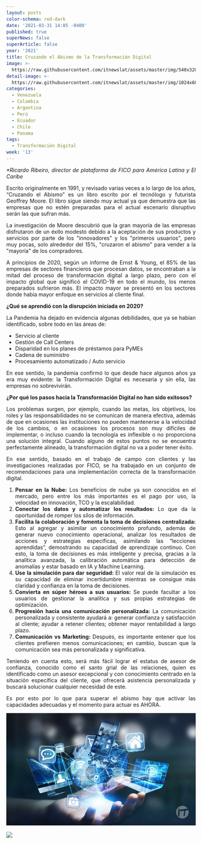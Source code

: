 ```yaml
---
layout: posts
color-schema: red-dark
date: '2021-03-31 14:05 -0400'
published: true
superNews: false
superArticle: false
year: '2021'
title: Cruzando el Abismo de la Transformación Digital
image: >-
  https://raw.githubusercontent.com/itnewslat/assets/master/img/540x320/Transformacion-Digital-p.jpg
detail-image: >-
  https://raw.githubusercontent.com/itnewslat/assets/master/img/1024x680/Transformacion-Digital-g.jpg
categories:
  - Venezuela
  - Colombia
  - Argentina
  - Perú
  - Ecuador
  - Chile
  - Panama
tags:
  - Transformación Digital
week: '13'
---
```


<p style="text-align: justify;"><em>*Ricardo Ribeiro, director de plataforma de FICO para América Latina y El Caribe</em></p>
<p style="text-align: justify;">Escrito originalmente en 1991, y revisado varias veces a lo largo de los años, “Cruzando el Abismo” es un libro escrito por el tecnólogo y futurista Geoffrey Moore. El libro sigue siendo muy actual ya que demuestra que las empresas que no estén preparadas para el actual escenario disruptivo serán las que sufran más.</p>
<p style="text-align: justify;">La investigación de Moore descubrió que la gran mayoría de las empresas disfrutaron de un éxito modesto debido a la aceptación de sus productos y servicios por parte de los "innovadores" y los "primeros usuarios", pero muy pocas, solo alrededor del 15%, "cruzaron el abismo" para vender a la "mayoría" de los compradores.</p>
<p style="text-align: justify;">A principios de 2020, según un informe de Ernst &amp; Young, el 85% de las empresas de sectores financieros que procesan datos, se encontraban a la mitad del proceso de transformación digital a largo plazo, pero con el impacto global que significó el COVID-19 en todo el mundo, los menos preparados sufrieron más. El impacto mayor se presentó en los sectores donde había mayor enfoque en servicios al cliente final.</p>
<p style="text-align: justify;"><strong>¿Qué se aprendió con la disrupción iniciada en 2020?</strong></p>
<p style="text-align: justify;">La Pandemia ha dejado en evidencia algunas debilidades, que ya se habían identificado, sobre todo en las áreas de:</p>

<ul style="text-align: justify;">
	<li>Servicio al cliente</li>
	<li>Gestión de Call Centers</li>
	<li>Disparidad en los planes de préstamos para PyMEs</li>
	<li>Cadena de suministro</li>
	<li>Procesamiento automatizado / Auto servicio</li>
</ul>
<p style="text-align: justify;">En ese sentido, la pandemia confirmó lo que desde hace algunos años ya era muy evidente: la Transformación Digital es necesaria y sin ella, las empresas no sobrevivirán.</p>
<p style="text-align: justify;"><strong>¿Por qué los pasos hacia la Transformación Digital no han sido exitosos?</strong></p>
<p style="text-align: justify;">Los problemas surgen, por ejemplo, cuando las metas, los objetivos, los roles y las responsabilidades no se comunican de manera efectiva, además de que en ocasiones las instituciones no pueden mantenerse a la velocidad de los cambios, o en ocasiones los procesos son muy difíciles de implementar, o incluso cuando la tecnología es inflexible o no proporciona una solución integral. Cuando alguno de estos puntos no se encuentra perfectamente alineado, la transformación digital no va a poder tener éxito.</p>
<p style="text-align: justify;">En ese sentido, basado en el trabajo de campo con clientes y las investigaciones realizadas por FICO, se ha trabajado en un conjunto de recomendaciones para una implementación correcta de la transformación digital.</p>

<ol style="text-align: justify;">
	<li><strong>Pensar en la Nube: </strong>Los beneficios de nube ya son conocidos en el mercado, pero entre los más importantes es el pago por uso, la velocidad en innovación, TCO y la escalabilidad.</li>
	<li><strong>Conectar los datos y automatizar los resultados: </strong>Lo que da la oportunidad de romper los silos de información.</li>
	<li><strong>Facilita la colaboración y fomenta la toma de decisiones centralizada:</strong> Esto al agregar y asimilar un conocimiento profundo, además de generar nuevo conocimiento operacional, analizar los resultados de acciones y estrategias específicas, asimilando las “lecciones aprendidas”, demostrando su capacidad de aprendizaje continuo. Con esto, la toma de decisiones es más inteligente y precisa, gracias a la analítica avanzada, la calibración automática para detección de anomalías y estar basado en IA y Machine Learning.</li>
	<li><strong>Use la simulación para dar seguridad: </strong>El valor real de la simulación es su capacidad de eliminar incertidumbre mientras se consigue más claridad y confianza en la toma de decisiones.</li>
	<li><strong>Convierta en súper héroes a sus usuarios: </strong>Se puede facultar a los usuarios de gestionar la analítica y sus propias estrategias de optimización.</li>
	<li><strong>Progresión hacia una comunicación personalizada: </strong>La comunicación personalizada y consistente ayudará a: generar confianza y satisfacción al cliente; ayudar a retener clientes; obtener mayor rentabilidad a largo plazo.</li>
	<li><strong>Comunicación vs Marketing: </strong>Después, es importante entener que los clientes prefieren menos comunicaciones; en cambio, buscan que la comunicación sea más personalizada y significativa.</li>
</ol>
<p style="text-align: justify;">Teniendo en cuenta esto, será más fácil lograr el estatus de asesor de confianza, conocido como el santo grial de las relaciones, quien es identificado como un asesor excepcional y con conocimiento centrado en la situación específica del cliente, que ofrecerá asistencia personalizada y buscará solucionar cualquier necesidad de este.</p>
<p style="text-align: justify;">Es por esto por lo que para superar el abismo hay que activar las capacidades adecuadas y el momento para actuar es AHORA.</p>

![](https://raw.githubusercontent.com/itnewslat/assets/master/img/540x320/Transformacion-Digital-p.jpg)

<img src="https://tracker.metricool.com/c3po.jpg?hash=56f88a41e39ab42c063cc51676587a04"/>